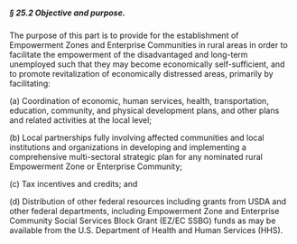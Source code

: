 ##### § 25.2 Objective and purpose. #####

The purpose of this part is to provide for the establishment of Empowerment Zones and Enterprise Communities in rural areas in order to facilitate the empowerment of the disadvantaged and long-term unemployed such that they may become economically self-sufficient, and to promote revitalization of economically distressed areas, primarily by facilitating:

(a) Coordination of economic, human services, health, transportation, education, community, and physical development plans, and other plans and related activities at the local level;

(b) Local partnerships fully involving affected communities and local institutions and organizations in developing and implementing a comprehensive multi-sectoral strategic plan for any nominated rural Empowerment Zone or Enterprise Community;

(c) Tax incentives and credits; and

(d) Distribution of other federal resources including grants from USDA and other federal departments, including Empowerment Zone and Enterprise Community Social Services Block Grant (EZ/EC SSBG) funds as may be available from the U.S. Department of Health and Human Services (HHS).